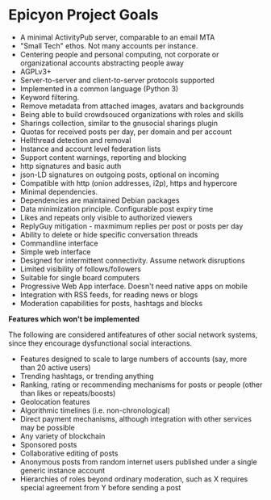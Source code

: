 # Epicyon Project Goals

 * A minimal ActivityPub server, comparable to an email MTA
 * "Small Tech" ethos. Not many accounts per instance.
 * Centering people and personal computing, not corporate or organizational accounts abstracting people away
 * AGPLv3+
 * Server-to-server and client-to-server protocols supported
 * Implemented in a common language (Python 3)
 * Keyword filtering.
 * Remove metadata from attached images, avatars and backgrounds
 * Being able to build crowdsouced organizations with roles and skills
 * Sharings collection, similar to the gnusocial sharings plugin
 * Quotas for received posts per day, per domain and per account
 * Hellthread detection and removal
 * Instance and account level federation lists
 * Support content warnings, reporting and blocking
 * http signatures and basic auth
 * json-LD signatures on outgoing posts, optional on incoming
 * Compatible with http (onion addresses, i2p), https and hypercore
 * Minimal dependencies.
 * Dependencies are maintained Debian packages
 * Data minimization principle. Configurable post expiry time
 * Likes and repeats only visible to authorized viewers
 * ReplyGuy mitigation - maxmimum replies per post or posts per day
 * Ability to delete or hide specific conversation threads
 * Commandline interface
 * Simple web interface
 * Designed for intermittent connectivity. Assume network disruptions
 * Limited visibility of follows/followers
 * Suitable for single board computers
 * Progressive Web App interface. Doesn't need native apps on mobile
 * Integration with RSS feeds, for reading news or blogs
 * Moderation capabilities for posts, hashtags and blocks

**Features which won't be implemented**

The following are considered antifeatures of other social network systems, since they encourage dysfunctional social interactions.

 * Features designed to scale to large numbers of accounts (say, more than 20 active users)
 * Trending hashtags, or trending anything
 * Ranking, rating or recommending mechanisms for posts or people (other than likes or repeats/boosts)
 * Geolocation features
 * Algorithmic timelines (i.e. non-chronological)
 * Direct payment mechanisms, although integration with other services may be possible
 * Any variety of blockchain
 * Sponsored posts
 * Collaborative editing of posts
 * Anonymous posts from random internet users published under a single generic instance account
 * Hierarchies of roles beyond ordinary moderation, such as X requires special agreement from Y before sending a post
